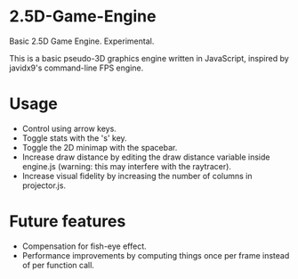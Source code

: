 # 2.5D-Game-Engine
Basic 2.5D Game Engine. Experimental.

This is a basic pseudo-3D graphics engine written in JavaScript, inspired by javidx9's command-line FPS engine.

# Usage
- Control using arrow keys.
- Toggle stats with the 's' key.
- Toggle the 2D minimap with the spacebar.
- Increase draw distance by editing the draw distance variable inside engine.js (warning: this may interfere with the raytracer).
- Increase visual fidelity by increasing the number of columns in projector.js.

# Future features
- Compensation for fish-eye effect.
- Performance improvements by computing things once per frame instead of per function call.
